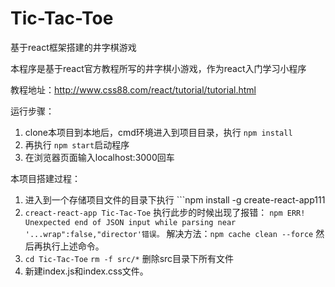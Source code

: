 # Tic-Tac-Toe

基于react框架搭建的井字棋游戏

本程序是基于react官方教程所写的井字棋小游戏，作为react入门学习小程序

教程地址：http://www.css88.com/react/tutorial/tutorial.html

运行步骤：

1. clone本项目到本地后，cmd环境进入到项目目录，执行 ```npm install```
2. 再执行 ```npm start```启动程序
3. 在浏览器页面输入localhost:3000回车



本项目搭建过程：

1. 进入到一个存储项目文件的目录下执行 ```npm install -g create-react-app111
2. ```creact-react-app Tic-Tac-Toe``` 执行此步的时候出现了报错：
```npm ERR! Unexpected end of JSON input while parsing near '...wrap":false,"director'错误。```
解决方法：```npm cache clean --force``` 然后再执行上述命令。
3. ```cd Tic-Tac-Toe```   ```rm -f src/*``` 删除src目录下所有文件
4. 新建index.js和index.css文件。


